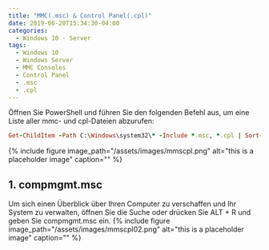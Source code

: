 ```yaml
---
title: "MMC(.msc) & Control Panel(.cpl)"
date: 2019-06-20T15:34:30-04:00
categories:
  - Windows 10 - Server
tags:
  - Windows 10
  - Windows Server
  - MMC Consoles
  - Control Panel
  - .msc
  - .cpl
---
```

Öffnen Sie PowerShell und führen Sie den folgenden Befehl aus, um eine Liste aller mmc- und cpl-Dateien abzurufen:
```ruby
Get-ChildItem -Path C:\Windows\system32\* -Include *.msc, *.cpl | Sort-Object -Property Extension | Select-Object -Property Name | Format-Wide -Column 4
```

{% include figure image_path="/assets/images/mmscpl.png" alt="this is a placeholder image" caption="" %}

## 1. compmgmt.msc
Um sich einen Überblick über Ihren Computer zu verschaffen und Ihr System zu verwalten, öffnen Sie die Suche oder drücken Sie ALT + R und geben Sie compmgmt.msc ein.
{% include figure image_path="/assets/images/mmscpl02.png" alt="this is a placeholder image" caption="" %}
